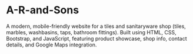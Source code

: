 # A-R-and-Sons
A modern, mobile-friendly website for a tiles and sanitaryware shop (tiles, marbles, washbasins, taps, bathroom fittings). Built using HTML, CSS, Bootstrap, and JavaScript, featuring product showcase, shop info, contact details, and Google Maps integration.
